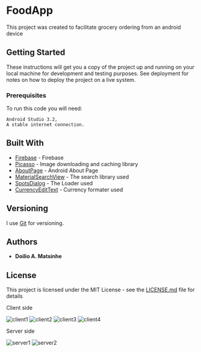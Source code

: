 # FoodApp

This project was created to facilitate grocery ordering from an android device

## Getting Started

These instructions will get you a copy of the project up and running on your local machine for development and testing purposes. See deployment for notes on how to deploy the project on a live system.

### Prerequisites

To run this code you will need:

```
Android Studio 3.2,
A stable internet connection.
```


## Built With

* [Firebase](https://firebase.google.com/) - Firebase
* [Picasso](https://http://square.github.io/picasso/) - Image downloading and caching library
* [AboutPage](https://github.com/medyo/android-about-page/) - Android About Page
* [MaterialSearchView](https://github.com/MiguelCatalan/MaterialSearchView/) - The search library used
* [SpotsDialog](https://github.com/d-max/spots-dialog/) - The Loader used 
* [CurrencyEditText](https://github.com/BlacKCaT27/CurrencyEditText/) - Currency formater used


## Versioning

I use [Git](https://git-scm.com/) for versioning.

## Authors

* **Doilio A. Matsinhe** 


## License

This project is licensed under the MIT License - see the [LICENSE.md](LICENSE.md) file for details


Client side

![client1](https://user-images.githubusercontent.com/38020305/53482024-fe6b8a00-3a86-11e9-92a0-59f850d5b110.png)
![client2](https://user-images.githubusercontent.com/38020305/53482025-ff042080-3a86-11e9-85e3-1a732f0935d6.png)
![client3](https://user-images.githubusercontent.com/38020305/53482028-ff9cb700-3a86-11e9-8493-2a5aa3fd98db.png)
![client4](https://user-images.githubusercontent.com/38020305/53482847-d3823580-3a88-11e9-8131-bb9dcb738dd7.png)


Server side

![server1](https://user-images.githubusercontent.com/38020305/53482899-f3b1f480-3a88-11e9-9e96-c18677699a10.png)
![server2](https://user-images.githubusercontent.com/38020305/53482900-f44a8b00-3a88-11e9-8428-ee83b10aa4e0.png)
